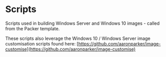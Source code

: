 # Scripts

Scripts used in building Windows Server and Windows 10 images - called from the Packer template.

These scripts also leverage the Windows 10 / Windows Server image customisation scripts found here: [https://github.com/aaronparker/image-customise](https://github.com/aaronparker/image-customise)

